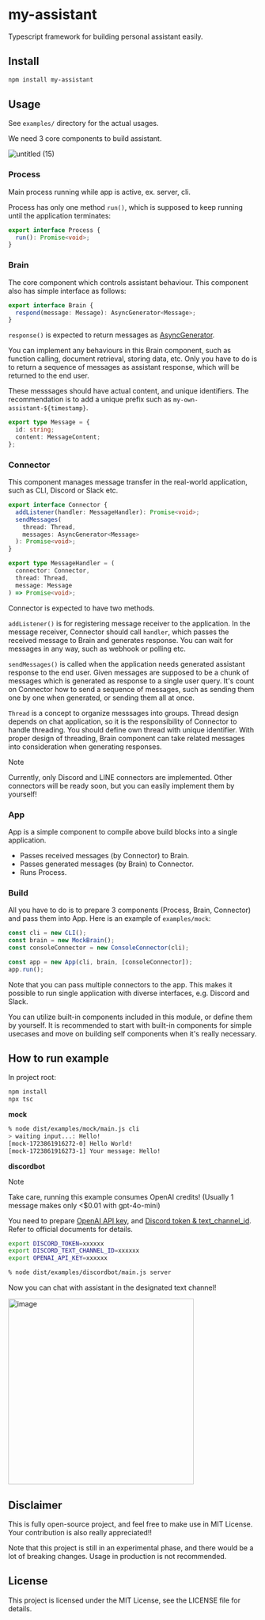 # my-assistant

Typescript framework for building personal assistant easily.

## Install

```sh
npm install my-assistant
```

## Usage

See `examples/` directory for the actual usages.

We need 3 core components to build assistant.

![untitled (15)](https://github.com/user-attachments/assets/c429ca69-545d-49c9-a231-22e45d71b4e4)

### Process

Main process running while app is active, ex. server, cli.

Process has only one method `run()`, which is supposed to keep running until the application terminates:

```ts
export interface Process {
  run(): Promise<void>;
}
```

### Brain

The core component which controls assistant behaviour.
This component also has simple interface as follows:

```ts
export interface Brain {
  respond(message: Message): AsyncGenerator<Message>;
}
```

`response()` is expected to return messages as [AsyncGenerator](https://developer.mozilla.org/en-US/docs/Web/JavaScript/Reference/Global_Objects/AsyncGenerator).

You can implement any behaviours in this Brain component, such as function calling, document retrieval, storing data, etc. Only you have to do is to return a sequence of messages as assistant response, which will be returned to the end user.

These messsages should have actual content, and unique identifiers. The recommendation is to add a unique prefix such as `my-own-assistant-${timestamp}`.

```ts
export type Message = {
  id: string;
  content: MessageContent;
};
```

### Connector

This component manages message transfer in the real-world application, such as CLI, Discord or Slack etc.

```ts
export interface Connector {
  addListener(handler: MessageHandler): Promise<void>;
  sendMessages(
    thread: Thread,
    messages: AsyncGenerator<Message>
  ): Promise<void>;
}

export type MessageHandler = (
  connector: Connector,
  thread: Thread,
  message: Message
) => Promise<void>;
```

Connector is expected to have two methods.

`addListener()` is for registering message receiver to the application. In the message receiver, Connector should call `handler`, which passes the received message to Brain and generates response. You can wait for messages in any way, such as webhook or polling etc.

`sendMessages()` is called when the application needs generated assistant response to the end user. Given messages are supposed to be a chunk of messages which is generated as response to a single user query. It's count on Connector how to send a sequence of messages, such as sending them one by one when generated, or sending them all at once.

`Thread` is a concept to organize messsages into groups. Thread design depends on chat application, so it is the responsibility of Connector to handle threading. You should define own thread with unique identifier. With proper design of threading, Brain component can take related messages into consideration when generating responses.

> [!NOTE]
> Currently, only Discord and LINE connectors are implemented. Other connectors will be ready soon, but you can easily implement them by yourself!

### App

App is a simple component to compile above build blocks into a single application.

- Passes received messages (by Connector) to Brain.
- Passes generated messages (by Brain) to Connector.
- Runs Process.

### Build

All you have to do is to prepare 3 components (Process, Brain, Connector) and pass them into App. Here is an example of `examples/mock`:

```ts
const cli = new CLI();
const brain = new MockBrain();
const consoleConnector = new ConsoleConnector(cli);

const app = new App(cli, brain, [consoleConnector]);
app.run();
```

Note that you can pass multiple connectors to the app. This makes it possible to run single application with diverse interfaces, e.g. Discord and Slack.

You can utilize built-in components included in this module, or define them by yourself. It is recommended to start with built-in components for simple usecases and move on building self components when it's really necessary.

## How to run example

In project root:

```sh
npm install
npx tsc
```

**mock**

```sh
% node dist/examples/mock/main.js cli
> waiting input...: Hello!
[mock-1723861916272-0] Hello World!
[mock-1723861916273-1] Your message: Hello!
```

**discordbot**

> [!NOTE]
> Take care, running this example consumes OpenAI credits! (Usually 1 message makes only <$0.01 with gpt-4o-mini)

You need to prepare [OpenAI API key](https://platform.openai.com/docs/quickstart), and [Discord token & text_channel_id](https://discord.com/developers/docs/quick-start/getting-started). Refer to official documents for details.

```sh
export DISCORD_TOKEN=xxxxxx
export DISCORD_TEXT_CHANNEL_ID=xxxxxx
export OPENAI_API_KEY=xxxxxx
```

```sh
% node dist/examples/discordbot/main.js server
```

Now you can chat with assistant in the designated text channel!

<img width="375" alt="image" src="https://github.com/user-attachments/assets/5388f167-ae4f-4eab-8dff-29b5638ce026">

## Disclaimer

This is fully open-source project, and feel free to make use in MIT License. Your contribution is also really appreciated!!

Note that this project is still in an experimental phase, and there would be a lot of breaking changes. Usage in production is not recommended.

## License

This project is licensed under the MIT License, see the LICENSE file for details.
